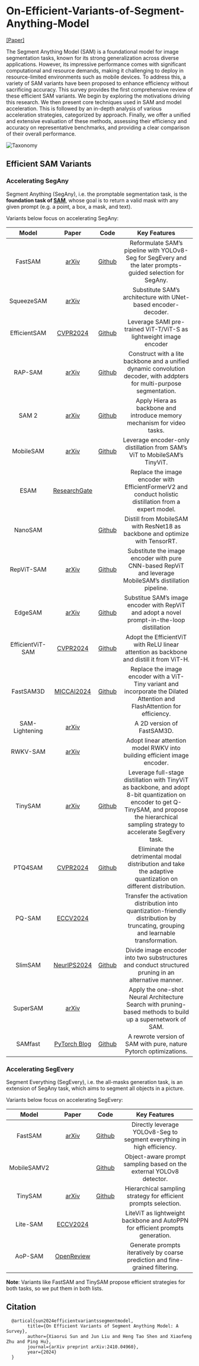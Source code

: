 # On-Efficient-Variants-of-Segment-Anything-Model
[[Paper]](https://arxiv.org/abs/2410.04960)

The Segment Anything Model (SAM) is a foundational model for image segmentation tasks, known for its strong generalization across diverse applications. However, its impressive performance comes with significant computational and resource demands, making it challenging to deploy in resource-limited environments such as mobile devices. To address this, a variety of SAM variants have been proposed to enhance efficiency without sacrificing accuracy. This survey provides the first comprehensive review of these efficient SAM variants. We begin by exploring the motivations driving this research. We then present core techniques used in SAM and model acceleration. This is followed by an in-depth analysis of various acceleration strategies, categorized by approach. Finally, we offer a unified and extensive evaluation of these methods, assessing their efficiency and accuracy on representative benchmarks, and providing a clear comparison of their overall performance.

![Taxonomy](https://github.com/user-attachments/assets/a2915666-0e56-46c5-a7e8-ab33c696fc14)


## Efficient SAM Variants
### Accelerating SegAny
Segment Anything (SegAny), i.e. the promptable segmentation task, is the **foundation task of [SAM](https://arxiv.org/abs/2304.02643)**, whose goal is to return a valid mask with any given prompt (e.g. a point, a box, a mask, and text). 

Variants below focus on accelerating SegAny: 

| Model | Paper | Code | Key Features |
|:---:|:---:|:---:|:---:|
|FastSAM|[arXiv](https://arxiv.org/abs/2306.12156)|[Github](https://github.com/CASIA-IVA-Lab/FastSAM)|Reformulate SAM’s pipeline with YOLOv8-Seg for SegEvery and the later prompts-guided selection for SegAny.|
|SqueezeSAM|[arXiv](https://arxiv.org/abs/2312.06736)||Substitute SAM’s architecture with UNet-based encoder-decoder.|
|EfficientSAM|[CVPR2024](https://openaccess.thecvf.com/content/CVPR2024/papers/Xiong_EfficientSAM_Leveraged_Masked_Image_Pretraining_for_Efficient_Segment_Anything_CVPR_2024_paper.pdf)|[Github](https://github.com/yformer/EfficientSAM)|Leverage SAMI pre-trained ViT-T/ViT-S as lightweight image encoder|
|RAP-SAM|[arXiv](https://arxiv.org/abs/2401.10228)|[Github](https://github.com/xushilin1/RAP-SAM)|Construct with a lite backbone and a unified dynamic convolution decoder, with addpters for multi-purpose segmentation.|
|SAM 2|[arXiv](https://arxiv.org/abs/2408.00714)|[Github](https://github.com/facebookresearch/sam2)|Apply Hiera as backbone and introduce memory mechanism for video tasks.|
|MobileSAM|[arXiv](https://arxiv.org/abs/2306.14289)|[Github](https://github.com/ChaoningZhang/MobileSAM)|Leverage encoder-only distillation from SAM’s ViT to MobileSAM’s TinyViT.||
|ESAM|[ResearchGate](https://www.researchgate.net/publication/375895620_Efficient_SAM_for_Medical_Image_Analysis)||Replace the image encoder with EfficientFormerV2 and conduct holistic distillation from a expert model.|
|NanoSAM||[Github](https://github.com/NVIDIA-AI-IOT/nanosam)|Distill from MobileSAM with ResNet18 as backbone and optimize with TensorRT.|
|RepViT-SAM|[arXiv](https://arxiv.org/abs/2312.05760)|[Github](https://github.com/THU-MIG/RepViT/tree/main/sam)|Substitute the image encoder with pure CNN-based RepViT and leverage MobileSAM’s distillation pipeline.|
|EdgeSAM|[arXiv](https://arxiv.org/abs/2312.06660)|[Github](https://github.com/chongzhou96/EdgeSAM)|Substitue SAM’s image encoder with RepViT and adopt a novel prompt-in-the-loop distillation|
|EfficientViT-SAM|[CVPR2024](https://openaccess.thecvf.com/content/CVPR2024W/ELVM/papers/Zhang_EfficientViT-SAM_Accelerated_Segment_Anything_Model_Without_Performance_Loss_CVPRW_2024_paper.pdf)|[Github](https://github.com/mit-han-lab/efficientvit/tree/master/applications/efficientvit_sam)|Adopt the EfficientViT with ReLU linear attention as backbone and distill it from ViT-H.|
|FastSAM3D|[MICCAI2024](https://papers.miccai.org/miccai-2024/312-Paper2456.html)|[Github](https://github.com/arcadelab/FastSAM3D)|Replace the image encoder with a ViT-Tiny variant and incorporate the Dilated Attention and FlashAttention for efficiency.|
|SAM-Lightening|[arXiv](https://arxiv.org/abs/2403.09195)||A 2D version of FastSAM3D.|
|RWKV-SAM|[arXiv](https://arxiv.org/abs/2406.19369)||Adopt linear attention model RWKV into building efficient image encoder.|
|TinySAM|[arXiv](https://arxiv.org/abs/2312.13789)|[Github](https://github.com/xinghaochen/TinySAM)|Leverage full-stage distillation with TinyViT as backbone, and adopt 8-bit quantization on encoder to get Q-TinySAM, and propose the hierarchical sampling strategy to accelerate SegEvery task.|
|PTQ4SAM|[CVPR2024](https://openaccess.thecvf.com/content/CVPR2024/papers/Lv_PTQ4SAM_Post-Training_Quantization_for_Segment_Anything_CVPR_2024_paper.pdf)|[Github](https://github.com/chengtao-lv/PTQ4SAM)|Eliminate the detrimental modal distribution and take the adaptive quantization on different distribution.|
|PQ-SAM|[ECCV2024](https://www.ecva.net/papers/eccv_2024/papers_ECCV/papers/01627.pdf)||Transfer the activation distribution into quantization-friendly distribution by truncating, grouping and learnable transformation.|  
|SlimSAM|[NeurIPS2024](https://nips.cc/virtual/2024/poster/94649)|[Github](https://github.com/czg1225/SlimSAM)|Divide image encoder into two substructures and conduct structured pruning in an alternative manner.|
|SuperSAM|[arXiv](https://arxiv.org/abs/2501.08504)||Apply the one-shot Neural Architecture Search with pruning-based methods to build up a supernetwork of SAM.|
|SAMfast|[PyTorch Blog](https://pytorch.org/blog/accelerating-generative-ai/)|[Github](https://github.com/pytorch-labs/segment-anything-fast)|A rewrote version of SAM with pure, nature Pytorch optimizations.|

### Accelerating SegEvery
Segment Everything (SegEvery), i.e. the all-masks generation task, is an extension of SegAny task, which aims to segment all objects in a picture.

Variants below focus on accelerating SegEvery: 

| Model | Paper | Code | Key Features |
|:---:|:---:|:---:|:-------------:|
|FastSAM|[arXiv](https://arxiv.org/abs/2306.12156)|[Github](https://github.com/CASIA-IVA-Lab/FastSAM)|Directly leverage YOLOv8-Seg to segment everything in high efficiency.|
|MobileSAMV2||[Github](https://github.com/ChaoningZhang/MobileSAM)|Object-aware prompt sampling based on the external YOLOv8 detector.|
|TinySAM|[arXiv](https://arxiv.org/abs/2312.13789)|[Github](https://github.com/xinghaochen/TinySAM)|Hierarchical sampling strategy for efficient prompts selection.|
|Lite-SAM|[ECCV2024](https://www.ecva.net/papers/eccv_2024/papers_ECCV/papers/05077.pdf)||LiteViT as lightweight backbone and AutoPPN for efficient prompts generation.|
|AoP-SAM|[OpenReview](https://openreview.net/forum?id=mrs7Z7eoyT)||Generate prompts iteratively by coarse prediction and fine-grained filtering.|

**Note**: Variants like FastSAM and TinySAM propose efficient strategies for both tasks, so we put them in both lists.

## Citation
```
  @artical{sun2024efficientvariantssegmentmodel,
        title={On Efficient Variants of Segment Anything Model: A Survey}, 
        author={Xiaorui Sun and Jun Liu and Heng Tao Shen and Xiaofeng Zhu and Ping Hu},
        journal={arXiv preprint arXiv:2410.04960},
        year={2024}
  }
